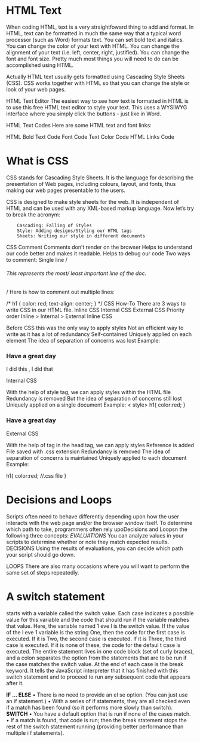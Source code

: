 # **HTML Text**
When coding HTML, text is a very straightfoward thing to add and format. In HTML, text can be formatted in much the same way that a typical word processor (such as Word) formats text. You can set bold text and italics. You can change the color of your text with HTML. You can change the alignment of your text (i.e. left, center, right, justified). You can change the font and font size. Pretty much most things you will need to do can be accomplished using HTML.

Actually HTML text usually gets formatted using Cascading Style Sheets (CSS). CSS works together with HTML so that you can change the style or look of your web pages.

HTML Text Editor
The easiest way to see how text is formatted in HTML is to use this free HTML text editor to style your text. This uses a WYSIWYG interface where you simply click the buttons - just like in Word.

HTML Text Codes
Here are some HTML text and font links:

HTML Bold
Text Code
Font Code
Text Color Code
HTML Links Code

# What is CSS

CSS stands for Cascading Style Sheets. It is the language for describing the presentation of Web pages, including colours, layout, and fonts, thus making our web pages presentable to the users.

CSS is designed to make style sheets for the web. It is independent of HTML and can be used with any XML-based markup language. Now let’s try to break the acronym:

        Cascading: Falling of Styles
        Style: Adding designs/Styling our HTML tags
        Sheets: Writing our style in different documents
 
 

 CSS Comment
Comments don’t render on the browser
Helps to understand our code better and makes it readable.
Helps to debug our code
Two ways to  comment:
Single line 
 /*<h6> This represents the most/ least important line of the doc. </h6>*/
Here is how to comment out multiple lines:


 /*
         h1
     {
     color: red;
     text-align: center;
      } 
      */
 CSS How-To 
There are 3 ways to write CSS in our HTML file.
Inline CSS
Internal CSS
External CSS
Priority order
Inline > Internal > External
  Inline CSS

Before CSS this was the only way to apply styles
Not an efficient way to write as it has a lot of redundancy
Self-contained 
Uniquely applied on each element
The idea of separation of concerns was lost
Example:
<h3 style=” color:red”> Have a great day </h3>
<p  style =” color: green”> I did this , I did that </p>
  

  Internal CSS

With the help of style tag, we can apply styles within the HTML file
 Redundancy is removed
But the idea of separation of concerns still lost
Uniquely applied on a single document
Example:
    < style>
              h1{
                     color:red;
                   }
     </style>  
    <h3> Have a great day </h3>
  External CSS

With the help of <link> tag in the head tag, we can apply styles
Reference is added 
File saved with .css extension
Redundancy is removed
The idea of separation of concerns is maintained
Uniquely applied to each document
Example:
<head>
 <link rel="stylesheet" type="text/css" href="name of the Css file">
</head>
            h1{
                     color:red;         //.css file
                 }

# Decisions and Loops 

Scripts often need to behave differently depending upon how the user interacts with the web
page and/or the browser window itself. To determine which path to take, programmers often
rely upoDecisions and Loopsn the following three concepts:
*EVALUATIONS*
You can analyze values in your scripts to determine whether or note they
match expected results.
DECISIONS
Using the results of evaluations, you can decide which path your script should go down.

LOOPS There are also many occasions where you will want to perform the same
set of steps repeatedly.

# A switch statement 
starts with a variable called the switch value.
Each case indicates a possible value for this variable and the code that should run if the
variable matches that value.
Here, the variable named 1 eve l is the switch value. If the value of the l eve 1 variable is the string One,
then the code for the first case is executed. 
If it is Two, the second case is executed. If it is Three, the third case is executed. If it is none of these, the code for the defaul t case is executed.
The entire statement lives in one code block (set of curly braces), and a colon separates the option
from the statements that are to be run if the case matches the switch value.
At the end of each case is the break keyword. It tells the JavaScript interpreter that it has finished with
this switch statement and to proceed to run any subsequent code that appears after it.

**IF ... ELSE**
• There is no need to provide an el se option. (You can just use an if
statement.)
• With a series of if statements, they are all checked even if a match has been found
(so it performs more slowly than switch).
**SWITCH**
• You have a default option that is run if none of the cases match.
• If a match is found, that code is run; then the break statement stops the rest of
the switch statement running (providing better performance than multiple i f
statements).